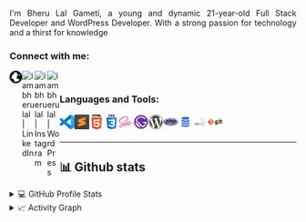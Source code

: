 <p align="justify"> 
I'm Bheru Lal Gameti, a young and dynamic 21-year-old Full Stack Developer and WordPress Developer. With a strong passion for technology and a thirst for knowledge
</p>
  

### Connect with me:
[<img align="left" alt="iambherulal" width="22px" src="https://raw.githubusercontent.com/iconic/open-iconic/master/svg/globe.svg" />][website]

[<img align="left" alt="iambherulal | LinkedIn" width="22px" src="https://cdn.jsdelivr.net/npm/simple-icons@v3/icons/linkedin.svg" />][linkedin]

[<img align="left" alt="iambherulal | Instagram" width="22px" src="https://cdn.jsdelivr.net/npm/simple-icons@v3/icons/instagram.svg" />][instagram]

[<img align="left" alt="iambherulal | WordPress" width="22px" src="https://cdn.jsdelivr.net/npm/simple-icons@v3/icons/wordpress.svg" />][wordpress]

  
  <br />

  
### Languages and Tools:

  <img align="left" alt="Visual Studio Code" width="26px" src="https://raw.githubusercontent.com/github/explore/80688e429a7d4ef2fca1e82350fe8e3517d3494d/topics/visual-studio-code/visual-studio-code.png" />
<img align="left" alt="Sublime" width="26px" src="https://raw.githubusercontent.com/github/explore/80688e429a7d4ef2fca1e82350fe8e3517d3494d/topics/sublime-text/sublime-text.png" />
  
<img align="left" alt="HTML5" width="26px" src="https://raw.githubusercontent.com/github/explore/80688e429a7d4ef2fca1e82350fe8e3517d3494d/topics/html/html.png" />

<img align="left" alt="CSS3" width="26px" src="https://raw.githubusercontent.com/github/explore/80688e429a7d4ef2fca1e82350fe8e3517d3494d/topics/css/css.png" />

<img align="left" alt="Sass" width="26px" src="https://raw.githubusercontent.com/github/explore/80688e429a7d4ef2fca1e82350fe8e3517d3494d/topics/sass/sass.png" />

<img align="left" alt="Gatsby" width="26px" src="https://raw.githubusercontent.com/github/explore/e94815998e4e0713912fed477a1f346ec04c3da2/topics/gatsby/gatsby.png" />

<img align="left" alt="wordpress" width="26px" src="https://raw.githubusercontent.com/github/explore/80688e429a7d4ef2fca1e82350fe8e3517d3494d/topics/wordpress/wordpress.png" />

<img align="left" alt="PHP" width="26px" src="https://raw.githubusercontent.com/github/explore/ccc16358ac4530c6a69b1b80c7223cd2744dea83/topics/php/php.png" />

<img align="left" alt="SQL" width="26px" src="https://raw.githubusercontent.com/github/explore/80688e429a7d4ef2fca1e82350fe8e3517d3494d/topics/sql/sql.png" />

<img align="left" alt="MySQL" width="26px" src="https://raw.githubusercontent.com/github/explore/80688e429a7d4ef2fca1e82350fe8e3517d3494d/topics/mysql/mysql.png" />

<img align="left" alt="Git" width="26px" src="https://raw.githubusercontent.com/github/explore/80688e429a7d4ef2fca1e82350fe8e3517d3494d/topics/git/git.png" />
<br />

<br />

---

## 📊 Github stats

<details> 
  <summary>💻 GitHub Profile Stats</summary>
  <br/>
    <a href="#"><img alt="iambherulal's Github Stats" src="https://github-readme-stats.vercel.app/api/?username=iambherulal&show_icons=true&count_private=true&theme=default&hide_border=true&bg_color=fff&title_color=239fc8&icon_color=239fc8" height="192px"/></a>
  <a href="#"><img alt="iambherulal's Top Languages" src="https://github-readme-stats.vercel.app/api/top-langs/?username=iambherulal&langs_count=8&layout=compact&theme=default&hide_border=true&bg_color=fff&title_color=000&icon_color=000&hide=Jupyter%20Notebook" height="192px"/></a>
  <br/>
</details>

<details>
  <summary>📈 Activity Graph</summary>
  <br/>
<a href="#"><img alt="iambherulal's Activity Graph" src="https://activity-graph.herokuapp.com/graph/?username=iambherulal&bg_color=fff&color=000&line=239fc8&point=000&hide_border=true" /></a>
</details>

[website]: https://iambherulal.github.io
[instagram]: https://www.instagram.com/iambherulal/
[linkedin]: https://www.linkedin.com/in/iambherulal/
[wordpress]: https://profiles.wordpress.org/iambherulal
